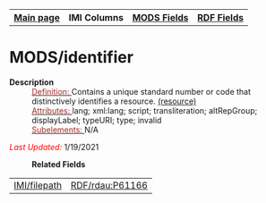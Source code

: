 <!DOCTYPE html>
<html>

<body>
<table style="width:100%">
  <tr>
    <th><a href="index.md">Main page</a></th>
	<th>IMI Columns</th>
    <th><a href="MODS.md">MODS Fields</a></th>
    <th><a href="#">RDF Fields</a></th>
  </tr>
</table>



<h1>MODS/identifier</h1>
<dl>
  <dt><b>Description</b></dt>
  <dd><ins><font color="brown">Definition: </font></ins>Contains a unique standard number or code that distinctively identifies a resource. <a href="https://www.loc.gov/standards/mods/userguide/identifier.md"> (resource)</a>
</dd>
  <dd><ins><font color="brown">Attributes: </font></ins>lang; xml:lang; script; transliteration; altRepGroup; displayLabel; typeURI; type; invalid</dd>
  <dd><ins><font color="brown">Subelements: </font></ins>N/A</dd>
	<p><font color="red"><i>Last Updated: </i></font>1/19/2021</p>
</dl>
<dl>
	<dd><b>Related Fields</b></dd>
		<table>
			<td><a href="filepath.md">IMI/filepath</a></td>
			<td><a href="RDF.rdau.P61166.md">RDF/rdau:P61166</a></td>
		</table>
</dl>
</body>
</html>
